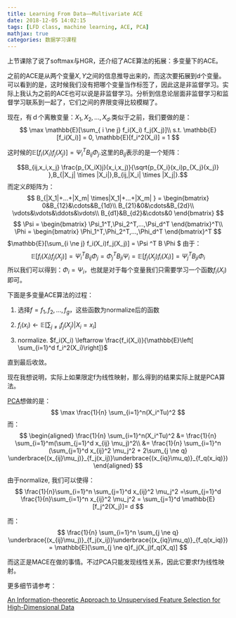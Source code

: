 ```yaml
---
title: Learning From Data——Multivariate ACE
date: 2018-12-05 14:02:15
tags: [LFD class, machine learning, ACE, PCA]
mathjax: true
categories: 数据学习课程
---
```

上节课除了说了softmax与HGR，还介绍了ACE算法的拓展：多变量下的ACE。
<!--more-->
之前的ACE是从两个变量$X,Y$之间的信息推导出来的，而这次要拓展到d个变量。可以看到的是，这时候我们没有把哪个变量当作标签了，因此这是非监督学习。实际上我认为之前的ACE也可以说是非监督学习。分析到信息论层面非监督学习和监督学习联系到一起了，它们之间的界限变得比较模糊了。

现在，有ｄ个离散变量：$X_1,X_2,...,X_d$.类似于之前，我们要做的是：
$$
\max \mathbb{E}[\sum_{ i \ne j} f_i(X_i) f_j(X_j)]\\
s.t. \mathbb{E}[f_i(X_i)] = 0, \mathbb{E}[f_i^2(X_i)] = 1
$$

这时候的$\mathbb{E}[f_i(X_i) f_j(X_j)] = \Psi_i^T B_{ij} \Phi_j$.这里的$B_{ij}$表示的是一个矩阵：

$$B_{ij,x_i,x_j}  \frac{p_{X_iX)j}(x_i,x_j)}{\sqrt{p_{X_i}(x_i)p_{X_j}(x_j)} },B_{|X_j| \times |X_i|},B_{ij,|X_i| \times |X_j|}.$$
而定义$B$矩阵为：
$$
B_{|X_1|+...+|X_m| \times|X_1|+...+|X_m|  } = \begin{bmatrix}
0&B_{12}&\cdots&B_{1d}\\
B_{21}&0&\cdots&B_{2d}\\
\vdots&\vdots&\ddots&\vdots\\
B_{d1}&B_{d2}&\cdots&0
\end{bmatrix}
$$
$$
\Psi = \begin{bmatrix}
\Psi_1^T,\Psi_2^T,...,\Psi_d^T
\end{bmatrix}^T\\
\Phi = \begin{bmatrix}
\Phi_1^T,\Phi_2^T,...,\Phi_d^T
\end{bmatrix}^T 
$$
$\mathbb{E}[\sum_{i \ne j} f_i(X_i)f_j(X_j)] = \Psi ^T B \Phi $
由于：
$$
\mathbb{E}[f_i(X_i) f_j(X_j)] = \Psi_i^T B_{ij} \Phi_j= \Phi_j^T B_{ji} \Psi_i = \mathbb{E}[f_j(X_j) f_i(X_i)] = \Psi_j^T B_{ji} \Phi_i
$$
所以我们可以得到：$\Phi_i = \Psi_i$，也就是对于每个变量我们只需要学习一个函数$f_i(X_i)$即可。

下面是多变量ACE算法的过程：
1. 选择$f = {f_1,f_2,...,f_g}$，这些函数为normalize后的函数

2. $f_i(x_i) \leftarrow \mathbb{E}[ \sum_{j\ne i}f_j(X_j)|X_i = x_i]$ 

3. normalize. $f_i(X_i) \leftarrow \frac{f_i(X_i)}{\mathbb{E}\left[ \sum_{i=1}^d f_i^2(X_i)\right]}$

直到最后收敛。

现在我想说明，实际上如果限定f为线性映射，那么得到的结果实际上就是PCA算法。

[PCA](https://wlsdzyzl.top/2018/11/19/Learning-From-Data%E2%80%94%E2%80%94PCA/)想做的是：
$$
\max \frac{1}{n} \sum_{i=1}^n(X_i^Tu)^2 
$$
而：
$$
\begin{aligned}
\frac{1}{n} \sum_{i=1}^n(X_i^Tu)^2 &= \frac{1}{n} \sum_{i=1}^m(\sum_{j=1}^d x_{ij} \mu_j)^2\\
&= \frac{1}{n} \sum_{i=1}^n (\sum_{j=1}^d x_{ij}^2 \mu_j^2 + 2\sum_{j \ne q} \underbrace{(x_{ij}\mu_j)}_{f_j(x_ij)}\underbrace{(x_{iq}\mu_q)}_{f_q(x_iq)}) 
\end{aligned}
$$

由于normalize, 我们可以使得：
$$
\frac{1}{n}\sum_{i=1}^n \sum_{j=1}^d x_{ij}^2 \mu_j^2 =\sum_{j=1}^d \frac{1}{n}\sum_{i=1}^n  x_{ij}^2 \mu_j^2 = \sum_{j=1}^d \mathbb{E}[f_j^2(X_j)]= d
$$

而：
$$
\frac{1}{n} \sum_{i=1}^n \sum_{j \ne q} \underbrace{(x_{ij}\mu_j)}_{f_j(x_ij)}\underbrace{(x_{iq}\mu_q)}_{f_q(x_iq)}) = \mathbb{E}[\sum_{j \ne q}f_j(X_j)f_q(X_q)]
$$

而这正是MACE在做的事情。不过PCA只能发现线性关系，因此它要求f为线性映射。

更多细节请参考：

[An Information-theoretic Approach to Unsupervised
Feature Selection for High-Dimensional Data](https://evolution-video.oss-cn-beijing.aliyuncs.com/wlsdzyzl_pdf/An%20information-theoretic%20approach%20to%20unsupervised%20feature%20selection%20for%20high-dimensional%20data_196602880.pdf)